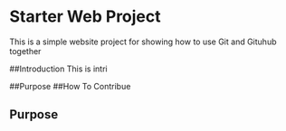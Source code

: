 # Starter Web Project
This is a simple website project for showing how to use Git and Gituhub together

##Introduction
This is intri

##Purpose
##How To Contribue


## Purpose


